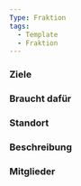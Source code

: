 ```yaml
---
Type: Fraktion
tags:
  - Template
  - Fraktion
---
```

### Ziele
### Braucht dafür
### Standort
### Beschreibung
### Mitglieder
